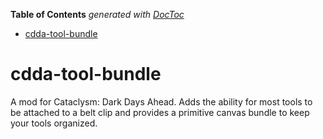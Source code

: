 <!-- START doctoc generated TOC please keep comment here to allow auto update -->
<!-- DON'T EDIT THIS SECTION, INSTEAD RE-RUN doctoc TO UPDATE -->
**Table of Contents**  *generated with [DocToc](https://github.com/thlorenz/doctoc)*

- [cdda-tool-bundle](#cdda-tool-bundle)

<!-- END doctoc generated TOC please keep comment here to allow auto update -->

# cdda-tool-bundle
A mod for Cataclysm: Dark Days Ahead. Adds the ability for most tools to be attached to a belt clip and provides a primitive canvas bundle to keep your tools organized.
